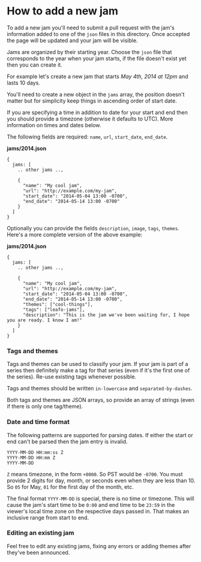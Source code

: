 # How to add a new jam

To add a new jam you'll need to submit a pull request with the jam's
information added to one of the `json` files in this directory. Once accepted
the page will be updated and your jam will be visible.

Jams are organized by their starting year. Choose the `json` file that
corresponds to the year when your jam starts, if the file doesn't exist yet
then you can create it.

For example let's create a new jam that starts *May 4th, 2014 at 12pm* and
lasts 10 days.

You'll need to create a new object in the `jams` array, the position doesn't
matter but for simplicity keep things in ascending order of start date.

If you are specifying a time in addition to date for your start and end then
you should provide a timezone (otherwise it defaults to UTC). More information
on times and dates below.

The following fields are required: `name`,  `url`, `start_date`, `end_date`.

**jams/2014.json**

    {
      jams: [
        .. other jams ..,

        {
          "name": "My cool jam",
          "url": "http://example.com/my-jam",
          "start_date": "2014-05-04 13:00 -0700",
          "end_date": "2014-05-14 13:00 -0700"
        }
      ]
    }



Optionally you can provide the fields `description`, `image`, `tags`, `themes`.
Here's a more complete version of the above example:

**jams/2014.json**

    {
      jams: [
        .. other jams ..,

        {
          "name": "My cool jam",
          "url": "http://example.com/my-jam",
          "start_date": "2014-05-04 13:00 -0700",
          "end_date": "2014-05-14 13:00 -0700",
          "themes": ["cool-things"],
          "tags": ["leafo-jams"],
          "description": "This is the jam we've been waiting for, I hope you are ready. I know I am!"
        }
      ]
    }


### Tags and themes

Tags and themes can be used to classify your jam. If your jam is part of a
series then definitely make a tag for that series (even if it's the first one
of the series). Re-use existing tags whenever possible.

Tags and themes should be written `in-lowercase` and `separated-by-dashes`.

Both tags and themes are JSON arrays, so provide an array of strings (even if
there is only one tag/theme).


### Date and time format

The following patterns are supported for parsing dates. If either the start or
end can't be parsed then the jam entry is invalid.

    YYYY-MM-DD HH:mm:ss Z
    YYYY-MM-DD HH:mm Z
    YYYY-MM-DD


`Z` means timezone, in the form `+0000`. So PST would be `-0700`. You must
provide 2 digits for day, month, or seconds even when they are less than 10. So
`05` for May, `01` for the first day of the month, etc.

The final format `YYYY-MM-DD` is special, there is no time or timezone. This
will cause the jam's start time to be `0:00` and end time to be `23:59` in the
viewer's local time zone on the respective days passed in. That makes an
inclusive range from start to end.

### Editing an existing jam

Feel free to edit any existing jams, fixing any errors or adding themes after
they've been announced.
